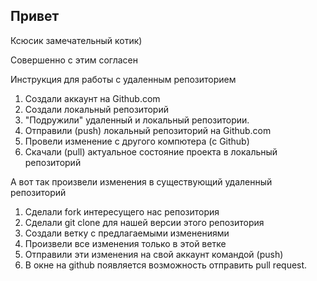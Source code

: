 ## Привет

Ксюсик замечательный котик)

Совершенно с этим согласен

Инструкция для работы с удаленным репозиторием

1. Создали аккаунт на Github.com
2. Создали локальный репозиторий
3. "Подружили" удаленный и локальный репозитории.
4. Отправили (push) локальный репозиторий на Github.com
5. Провели изменение с другого компютера (с Github)
6. Скачали (pull) актуальное состояние проекта в локальный репозиторий

А вот так произвели изменения в существующий удаленный репозиторий

1. Сделали fork интересущего наc репозитория
 2. Сделали git clone для нашей версии этого репозитория
 3. Создали ветку с предлагаемыми изменениями
 4. Произвели все изменения только в этой ветке
 5. Отправили эти изменения на свой аккаунт командой (push)
 6. В окне на github появляется возможность отправить pull request.